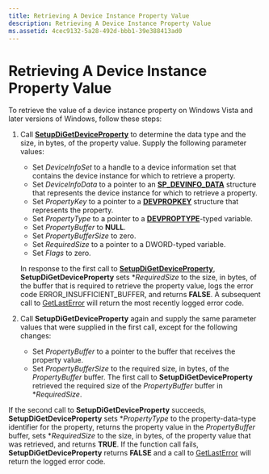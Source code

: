 ```yaml
---
title: Retrieving A Device Instance Property Value
description: Retrieving A Device Instance Property Value
ms.assetid: 4cec9132-5a28-492d-bbb1-39e388413ad0
---
```


# Retrieving A Device Instance Property Value


To retrieve the value of a device instance property on Windows Vista and later versions of Windows, follow these steps:

1.  Call [**SetupDiGetDeviceProperty**](https://msdn.microsoft.com/library/windows/hardware/ff551963) to determine the data type and the size, in bytes, of the property value. Supply the following parameter values:

    -   Set *DeviceInfoSet* to a handle to a device information set that contains the device instance for which to retrieve a property.
    -   Set *DeviceInfoData* to a pointer to an [**SP\_DEVINFO\_DATA**](https://msdn.microsoft.com/library/windows/hardware/ff552344) structure that represents the device instance for which to retrieve a property.
    -   Set *PropertyKey* to a pointer to a [**DEVPROPKEY**](https://msdn.microsoft.com/library/windows/hardware/ff543544) structure that represents the property.
    -   Set *PropertyType* to a pointer to a [**DEVPROPTYPE**](https://msdn.microsoft.com/library/windows/hardware/ff543546)-typed variable.
    -   Set *PropertyBuffer* to **NULL**.
    -   Set *PropertyBufferSize* to zero.
    -   Set *RequiredSize* to a pointer to a DWORD-typed variable.
    -   Set *Flags* to zero.

    In response to the first call to [**SetupDiGetDeviceProperty**](https://msdn.microsoft.com/library/windows/hardware/ff551963), **SetupDiGetDeviceProperty** sets \**RequiredSize* to the size, in bytes, of the buffer that is required to retrieve the property value, logs the error code ERROR\_INSUFFICIENT\_BUFFER, and returns **FALSE**. A subsequent call to [GetLastError](http://go.microsoft.com/fwlink/p/?linkid=169416) will return the most recently logged error code.

2.  Call **SetupDiGetDeviceProperty** again and supply the same parameter values that were supplied in the first call, except for the following changes:
    -   Set *PropertyBuffer* to a pointer to the buffer that receives the property value.
    -   Set *PropertyBufferSize* to the required size, in bytes, of the *PropertyBuffer* buffer. The first call to **SetupDiGetDeviceProperty** retrieved the required size of the *PropertyBuffer* buffer in \**RequiredSize*.

If the second call to **SetupDiGetDeviceProperty** succeeds, **SetupDiGetDeviceProperty** sets \**PropertyType* to the property-data-type identifier for the property, returns the property value in the *PropertyBuffer* buffer, sets \**RequiredSize* to the size, in bytes, of the property value that was retrieved, and returns **TRUE**. If the function call fails, **SetupDiGetDeviceProperty** returns **FALSE** and a call to [GetLastError](http://go.microsoft.com/fwlink/p/?linkid=169416) will return the logged error code.

 

 






